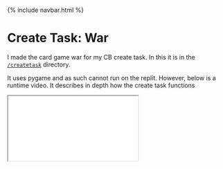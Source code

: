{% include navbar.html %}

# Create Task: War
I made the card game war for my CB create task.  In this it is in the [`/createtask`](https://github.com/CalrethonOfMirkwood/tri3CSPPortfolio/tree/master/createtask) directory.

It uses pygame and as such cannot run on the replit.  However, below is a runtime video.  It describes in depth how the create task functions

 <iframe src="/tri3CSPPortfolio/assets/war.mp4"></iframe> 